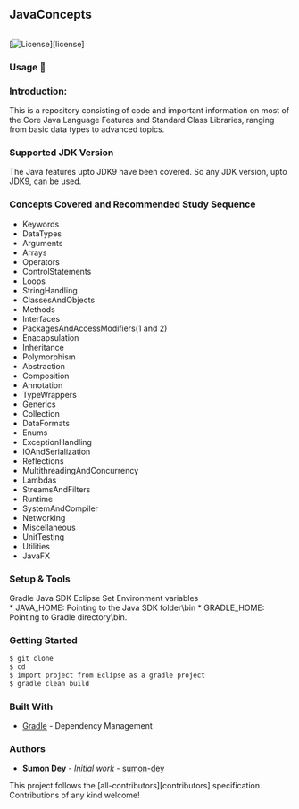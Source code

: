 ## JavaConcepts

<!-- ALL-CONTRIBUTORS-BADGE:START - Do not remove or modify this section -->
<a aria-label="All Contributors" href="#contributors-"><img alt="" src="https://img.shields.io/badge/all_contributors-2-17BB8A.svg?style=for-the-badge&labelColor=000000"></a>
<!-- ALL-CONTRIBUTORS-BADGE:END -->

[![License](https://img.shields.io/badge/License-Apache%202.0-blue.svg?style=for-the-badge)][license]

### Usage :running:

### Introduction:
This is a repository consisting of code and important information on most of the Core Java Language Features and Standard Class Libraries, ranging from basic data types to advanced topics. 

### Supported JDK Version
The Java features upto JDK9 have been covered. So any JDK version, upto JDK9, can be used.

### Concepts Covered and Recommended Study Sequence
* Keywords
* DataTypes
* Arguments
* Arrays
* Operators
* ControlStatements
* Loops
* StringHandling
* ClassesAndObjects
* Methods
* Interfaces
* PackagesAndAccessModifiers(1 and 2)
* Enacapsulation
* Inheritance
* Polymorphism
* Abstraction
* Composition
* Annotation
* TypeWrappers
* Generics
* Collection
* DataFormats
* Enums
* ExceptionHandling
* IOAndSerialization
* Reflections
* MultithreadingAndConcurrency
* Lambdas
* StreamsAndFilters
* Runtime
* SystemAndCompiler
* Networking
* Miscellaneous
* UnitTesting
* Utilities
* JavaFX

### Setup & Tools
Gradle
Java SDK
Eclipse
Set Environment variables      
    * JAVA_HOME: Pointing to the Java SDK folder\bin
    * GRADLE_HOME: Pointing to Gradle directory\bin.

### Getting Started
```sh
$ git clone 
$ cd 
$ import project from Eclipse as a gradle project
$ gradle clean build
```

### Built With

* [Gradle](https://gradle.org/) - Dependency Management


### Authors

* **Sumon Dey** - *Initial work* - [sumon-dey](https://github.com/sumon-dey)

This project follows the [all-contributors][contributors] specification. Contributions of any kind welcome!




